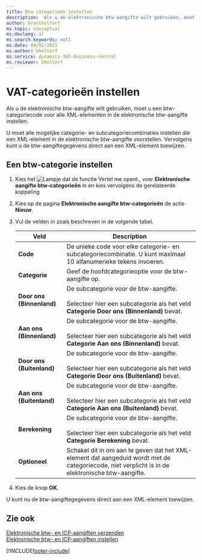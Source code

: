 ```yaml
---
title: Btw-categorieën instellen
description: 'Als u de elektronische btw-aangifte wilt gebruiken, moet u een btw-categoriecode voor alle XML-elementen in de elektronische btw-aangifte instellen.'
author: brentholtorf
ms.topic: conceptual
ms.devlang: al
ms.search.keywords: null
ms.date: 04/01/2021
ms.author: bholtorf
ms.service: dynamics-365-business-central
ms.reviewer: bholtorf
---
```

# <a name="set-up-vat-categories"></a>VAT-categorieën instellen
Als u de elektronische btw-aangifte wilt gebruiken, moet u een btw-categoriecode voor alle XML-elementen in de elektronische btw-aangifte instellen.  

U moet alle mogelijke categorie- en subcategoriecombinaties instellen die een XML-element in de elektronische btw-aangifte voorstellen. Vervolgens kunt u de btw-aangiftegegevens direct aan een XML-element toewijzen.  

## <a name="to-set-up-a-vat-category"></a>Een btw-categorie instellen

1.  Kies het ![Lampje dat de functie Vertel me opent.](../../media/ui-search/search_small.png "Vertel me wat u wilt doen"), voer **Elektronische aangifte btw-categorieën** in en kies vervolgens de gerelateerde koppeling  
2.  Kies op de pagina **Elektronische aangifte btw-categorieën** de actie **Nieuw**.  
3.  Vul de velden in zoals beschreven in de volgende tabel.  

    |Veld|Description|  
    |---------------------------------|---------------------------------------|  
    |**Code**|De unieke code voor elke categorie- en subcategoriecombinatie. U kunt maximaal 10 alfanumerieke tekens invoeren.|  
    |**Categorie**|Geef de hoofdcategorieoptie voor de btw-aangifte op.|  
    |**Door ons (Binnenland)**|De subcategorie voor de btw-aangifte.<br /><br /> Selecteer hier een subcategorie als het veld **Categorie** **Door ons (Binnenland)** bevat.|  
    |**Aan ons (Binnenland)**|De subcategorie voor de btw-aangifte.<br /><br /> Selecteer hier een subcategorie als het veld **Categorie** **Aan ons (Binnenland)** bevat.|  
    |**Door ons (Buitenland)**|De subcategorie voor de btw-aangifte.<br /><br /> Selecteer hier een subcategorie als het veld **Categorie** **Door ons (Buitenland)** bevat.|  
    |**Aan ons (Buitenland)**|De subcategorie voor de btw-aangifte.<br /><br /> Selecteer hier een subcategorie als het veld **Categorie** **Aan ons (Buitenland)** bevat.|  
    |**Berekening**|De subcategorie voor de btw-aangifte.<br /><br /> Selecteer hier een subcategorie als het veld **Categorie** **Berekening** bevat.|  
    |**Optioneel**|Schakel dit in om aan te geven dat het XML-element dat aangeduid wordt met de categoriecode, niet verplicht is in de elektronische btw-aangifte.|  

4.  Kies de knop **OK**.  

U kunt nu de btw-aangiftegegevens direct aan een XML-element toewijzen.  

## <a name="see-also"></a>Zie ook
 [Elektronische btw- en ICP-aangiften verzenden](electronic-vat-and-icp-declarations.md)  
 [Elektronische btw- en ICP-aangiften instellen](how-to-set-up-electronic-vat-and-icp-declarations.md)


[!INCLUDE[footer-include](../../includes/footer-banner.md)]
